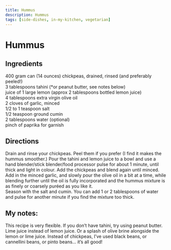 ```yaml
---
title: Hummus
description: Hummus
tags: [side-dishes, in-my-kitchen, vegetarian]
---
```


# Hummus

## Ingredients
400 gram can (14 ounces) chickpeas, drained, rinsed (and preferably peeled!)  
3 tablespoons tahini (*or peanut butter, see notes below)  
juice of 1 large lemon (approx 2 tablespoons bottled lemon juice)  
4 tablespoons extra virgin olive oil  
2 cloves of garlic, minced  
1/2 to 1 teaspoon salt  
1/2 teaspoon ground cumin  
2 tablespoons water (optional)  
pinch of paprika for garnish

## Directions
Drain and rinse your chickpeas. Peel them if you prefer (I find it makes the hummus smoother.) Pour the tahini and lemon juice to a bowl and use a hand blender/stick blender/food processor pulse for about 1 minute, until thick and light in colour. Add the chickpeas and blend again until minced.  
Add in the minced garlic, and slowly pour the olive oil in a bit at a time, while blending further until the oil is fully incorporated and the hummus mixture is as finely or coarsely puréed as you like it.  
Season with the salt and cumin. You can add 1 or 2 tablespoons of water and pulse for another minute if you find the mixture too thick.

## My notes:
This recipe is very flexible. If you don’t have tahini, try using peanut butter. Lime juice instead of lemon juice. Or a splash of olive brine alongside the lemon or lime juice. Instead of chickpeas, I’ve used black beans, or cannellini beans, or pinto beans… it’s all good!